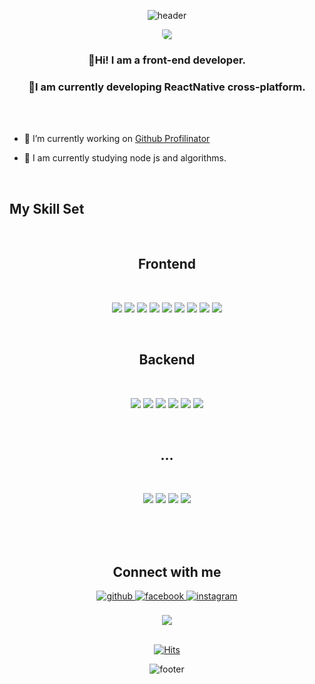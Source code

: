 <div align="center">

![header](https://capsule-render.vercel.app/api?color=gradient&height=300&selection=header&text=HoSeopLee&fontSize=90&)

<img src="https://mblogthumb-phinf.pstatic.net/MjAyMDAzMTVfMjY0/MDAxNTg0MjU5ODgyNTQ5.Uwz1guxMV9SVXLW7iDEDmtlbVstumgn84AeSu42rjyMg.WcCNq2ZO5hFqcV8y9RbyiBNCW0TNSXAZk5co7rpnv7Qg.JPEG.se___ovo/%EC%BB%B4%ED%93%A8%ED%84%B0%EB%B0%B0%EA%B2%BD%ED%99%94%EB%A9%B4%EC%9E%90%EC%97%B002.jpg?type=w800" align="center" style="border-radius: 10px 100px/120px;" />
</div>

### <div align="center">👋Hi! I am a front-end developer.</div>

### <div align="center">🚀I am currently developing ReactNative cross-platform.</div>

<br/>
<br/>

- 🔭 I’m currently working on [Github Profilinator](https://github.com/HoSeopLee)

- 🌱 I am currently studying node js and algorithms.

<br/>

## My Skill Set

<br/>

## <div align="center">Frontend</div>

<br/>
<div align="center">
<p>
  <img src="https://img.shields.io/badge/React-61DAFB?style=flat-square&logo=React&logoColor=black"/>
  <img src="https://img.shields.io/badge/gatsby-764ABC?style=flat-square&logo=gatsby&logoColor=white"/>
  <img src="https://img.shields.io/badge/ReactNative-61DAFB?style=flat-square&logo=React&logoColor=black"/>
  <img src="https://img.shields.io/badge/Redux-764ABC?style=flat-square&logo=Redux&logoColor=white"/>
  <img src="https://img.shields.io/badge/JavaScript-F7DF1E?style=flat-square&logo=JavaScript&logoColor=black"/>
  <img src="https://img.shields.io/badge/Bootstrap-7952B3?style=flat-square&logo=Bootstrap&logoColor=white"/>
  <img src="https://img.shields.io/badge/HTML5-E34F26?style=flat-square&logo=HTML5&logoColor=white"/>
  <img src="https://img.shields.io/badge/CSS3-1572B6?style=flat-square&logo=CSS3&logoColor=white"/>
  <img src="https://img.shields.io/badge/Chart-FF6384?style=flat-square&logo=Chart.js&logoColor=white"/>
</p>
<br/>

## <div align="center">Backend</div>

<br/>
<div align="center">
<p>
  <img src="https://img.shields.io/badge/Node-339933?style=flat-square&logo=Node.js&logoColor=white"/>
  <img src="https://img.shields.io/badge/Express-000000?style=flat-square&logo=Express&logoColor=white"/>
  <img src="https://img.shields.io/badge/MySQL-4479A1?style=flat-square&logo=MySQL&logoColor=white"/>
  <img src="https://img.shields.io/badge/PHP-777BB4?style=flat-square&logo=PHP&logoColor=white"/>
  <img src="https://img.shields.io/badge/Linux-FCC624?style=flat-square&logo=Linux&logoColor=black"/>
  <img src="https://img.shields.io/badge/Nginx-009639?style=flat-square&logo=Nginx&logoColor=white"/>

</p>
<br/>

## <div align="center">...</div>

<br/>
<div align="center">
<p>
  <img src="https://img.shields.io/badge/AWS-535D6C?style=flat-square&logo=AmazonAws&logoColor=white"/>
  <img src="https://img.shields.io/badge/Git-F05032?style=flat-square&logo=Git&logoColor=white"/>
  <img src="https://img.shields.io/badge/GitLab-FCA121?style=flat-square&logo=GitLab&logoColor=black"/>
  <img src="https://img.shields.io/badge/firebase-FFCA28?style=flat-square&logo=firebase&logoColor=black"/>
</p>

</td></tr></table>

<br/>

<br/>

<br/>

## Connect with me

<div align="center">
<a href="https://github.com/HoSeopLee" target="_blank">
<img src=https://img.shields.io/badge/github-%2324292e.svg?&style=for-the-badge&logo=github&logoColor=white alt=github style="margin-bottom: 5px;" />
</a>
<a href="https://www.facebook.com/profile.php?id=100003049775604" target="_blank">
<img src=https://img.shields.io/badge/facebook-%232E87FB.svg?&style=for-the-badge&logo=facebook&logoColor=white alt=facebook style="margin-bottom: 5px;" />
</a>
<a href="https://instagram.com/lee_ho_seop" target="_blank">
<img src=https://img.shields.io/badge/instagram-%23000000.svg?&style=for-the-badge&logo=instagram&logoColor=white alt=instagram style="margin-bottom: 5px;" />
</a>  
</div>

<br />

<div align="center">
<img src="https://komarev.com/ghpvc/?username=HoSeopLee&&style=flat-square" align="center" />
</div>

<br />

[![Hits](https://hits.seeyoufarm.com/api/count/incr/badge.svg?url=https%3A%2F%2Fgithub.com%2FHoSeopLee&count_bg=%2379C83D&title_bg=%23555555&icon=&icon_color=%23E7E7E7&title=hits&edge_flat=false)](https://hits.seeyoufarm.com)

![footer](https://capsule-render.vercel.app/api?color=gradient&section=footer&height=300&selection=header&fontSize=90)

